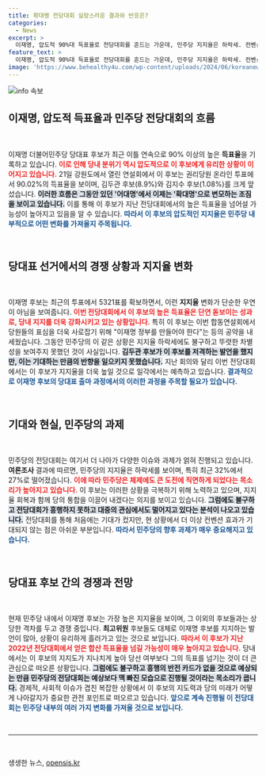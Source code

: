 ```yaml
---
title: 확대명 전당대회 실망스러운 결과와 반응은?
categories:
  - News
excerpt: >
  이재명, 압도적 90%대 득표율로 전당대회를 흔드는 가운데, 민주당 지지율은 하락세. 컨벤션 효과 없이 관심은 사그라지고, 경쟁하는 후보들은 단지 그의 입지를 더욱 확고히 하는 모습이다.
feature_text: >
  이재명, 압도적 90%대 득표율로 전당대회를 흔드는 가운데, 민주당 지지율은 하락세. 컨벤션 효과 없이 관심은 사그라지고, 경쟁하는 후보들은 단지 그의 입지를 더욱 확고히 하는 모습이다.
image: 'https://www.behealthy4u.com/wp-content/uploads/2024/06/koreanews.jpg'
---
```


<p><img src="https://www.behealthy4u.com/wp-content/uploads/2024/06/koreanews.jpg" alt="info 속보" /></p>

<h2 data-ke-size="size26">이재명, 압도적 득표율과 민주당 전당대회의 흐름</h2>

<p data-ke-size="size16">&nbsp;</p>

<p>이재명 더불어민주당 당대표 후보가 최근 이틀 연속으로 90% 이상의 높은 <b>득표율</b>을 기록하고 있습니다. <b><span style="color: #ee2323;">이로 인해 당내 분위기 역시 압도적으로 이 후보에게 유리한 상황이 이어지고 있습니다.</span></b> 21일 강원도에서 열린 연설회에서 이 후보는 권리당원 온라인 투표에서 90.02%의 득표율을 보이며, 김두관 후보(8.9%)와 김지수 후보(1.08%)를 크게 앞섰습니다. <b><span style="background-color: #21538527;">이러한 흐름은 그동안 있던 '어대명'에서 이제는 '확대명'으로 변모하는 조짐을 보이고 있습니다.</span></b> 이를 통해 이 후보가 지난 전당대회에서의 높은 득표율을 넘어설 가능성이 높아지고 있음을 알 수 있습니다. <b><span style="color:#1a5490;">따라서 이 후보의 압도적인 지지율은 민주당 내부적으로 어떤 변화를 가져올지 주목됩니다.</span></b> </p>

<p data-ke-size="size16">&nbsp;</p>

<h2 data-ke-size="size26">당대표 선거에서의 경쟁 상황과 지지율 변화</h2>

<p data-ke-size="size16">&nbsp;</p>

<p>이재명 후보는 최근의 투표에서 5321표를 확보하면서, 이런 <b>지지율</b> 변화가 단순한 우연이 아님을 보여줍니다. <b><span style="color: #ee2323;">이번 전당대회에서 이 후보의 높은 득표율은 단연 돋보이는 성과로, 당내 지지를 더욱 강화시키고 있는 상황입니다.</span></b> 특히 이 후보는 이번 합동연설회에서 당원들의 표심을 더욱 사로잡기 위해 "이재명 정부를 만들어야 한다"는 등의 공약을 내세웠습니다. 그동안 민주당의 이 같은 상황은 지지율 하락세에도 불구하고 뚜렷한 차별성을 보여주지 못했던 것이 사실입니다. <b><span style="background-color: #21538527;">김두관 후보가 이 후보를 저격하는 발언을 했지만, 이는 기대하는 만큼의 반향을 일으키지 못했습니다.</span></b> 지난 회의와 달리 이번 전당대회에서는 이 후보가 지지율을 더욱 높일 것으로 일각에서는 예측하고 있습니다. <b><span style="color: #1a5490;">결과적으로 이재명 후보의 당대표 출마 과정에서의 이러한 과정을 주목할 필요가 있습니다.</span></b></p>

<p data-ke-size="size16">&nbsp;</p>

<h2 data-ke-size="size26">기대와 현실, 민주당의 과제</h2>

<p data-ke-size="size16">&nbsp;</p>

<p>민주당의 전당대회는 여기서 더 나아가 다양한 이슈와 과제가 얽혀 진행되고 있습니다. <b>여론조사</b> 결과에 따르면, 민주당의 지지율은 하락세를 보이며, 특히 최근 32%에서 27%로 떨어졌습니다. <b><span style="color: #ee2323;">이에 따라 민주당은 체제에도 큰 도전에 직면하게 되었다는 목소리가 높아지고 있습니다.</span></b> 이 후보는 이러한 상황을 극복하기 위해 노력하고 있으며, 지지율 회복과 함께 당의 통합을 이끌어 내겠다는 의지를 보이고 있습니다. <b><span style="background-color: #21538527;">그럼에도 불구하고 전당대회가 흥행하지 못하고 대중의 관심에서도 멀어지고 있다는 분석이 나오고 있습니다.</span></b> 전당대회를 통해 처음에는 기대가 컸지만, 현 상황에서 더 이상 컨벤션 효과가 기대되지 않는 점은 아쉬운 부분입니다. <b><span style="color: #1a5490;">따라서 민주당의 향후 과제가 매우 중요해지고 있습니다.</span></b></p>

<p data-ke-size="size16">&nbsp;</p>

<h2 data-ke-size="size26">당대표 후보 간의 경쟁과 전망</h2>

<p data-ke-size="size16">&nbsp;</p>

<p>현재 민주당 내에서 이재명 후보는 가장 높은 지지율을 보이며, 그 이외의 후보들과는 상당한 격차를 두고 경쟁 중입니다. <b>최고위원</b> 후보들도 대체로 이재명 후보를 지지하는 발언이 많아, 상황이 유리하게 흘러가고 있는 것으로 보입니다. <b><span style="color: #ee2323;">따라서 이 후보가 지난 2022년 전당대회에서 얻은 합산 득표율을 넘길 가능성이 매우 높아지고 있습니다.</span></b> 당내에서는 이 후보의 지지도가 지나치게 높아 당선 여부보다 그의 득표를 넘기는 것이 더 큰 관심으로 떠오른 상황입니다. <b><span style="background-color: #21538527;">그럼에도 불구하고 흥행의 반전 카드가 없을 것으로 예상되는 만큼 민주당의 전당대회는 예상보다 맥 빠진 모습으로 진행될 것이라는 목소리가 큽니다.</span></b> 경제적, 사회적 이슈가 겹친 복잡한 상황에서 이 후보의 지도력과 당의 미래가 어떻게 나아갈지가 중요한 관전 포인트로 떠오르고 있습니다. <b><span style="color: #1a5490;">앞으로 계속 진행될 이 전당대회는 민주당 내부의 여러 가지 변화를 가져올 것으로 보입니다.</span></b></p>

<p data-ke-size="size16">&nbsp;</p>

<hr>

<p data-ke-size="size16">&nbsp;</p>
생생한 뉴스, <a href="https://opensis.kr" rel="dofollow">opensis.kr</a>


